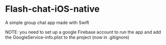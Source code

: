# Flash-chat-iOS-native
A simple group chat app made with Swift

NOTE: you need to set up a google Firebase account to run the app and add the GoogleService-info.plist to the project (now in .gitignore)
